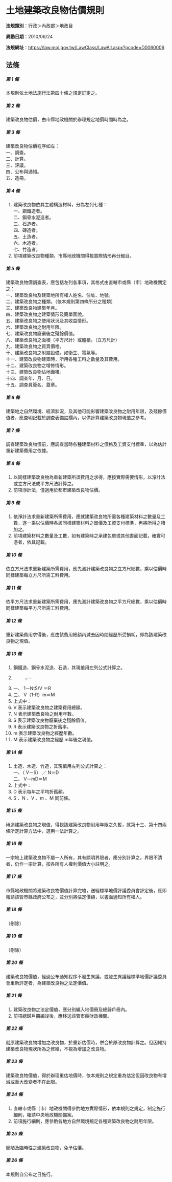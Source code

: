 # 土地建築改良物估價規則

**法規類別**：行政＞內政部＞地政目

**異動日期**：2010/06/24  

**法規網址**：https://law.moj.gov.tw/LawClass/LawAll.aspx?pcode=D0060006





## 法條
##### 第 1 條
本規則依土地法施行法第四十條之規定訂定之。

##### 第 2 條
建築改良物估價，由市縣地政機關於辦理規定地價時間時為之。

##### 第 3 條
建築改良物估價程序如左：  
一、調查。  
二、計算。  
三、評議。  
四、公布與通知。  
五、造冊。

##### 第 4 條
1. 建築改良物依其主體構造材料，分為左列七種：  
一、鋼鐵造者。  
二、鋼骨水泥造者。  
三、石造者。  
四、磚造者。  
五、土造者。  
六、木造者。  
七、竹造者。
1. 前項建築改良物種類，市縣地政機關得視實際情形再分細目。

##### 第 5 條
建築改良物價調查表，應包括左列各事項，其格式由直轄市或縣（市）地政機關定之：  
一、建築改良物及建築地所有權人姓名、住址、地號。  
二、建築改良物之種類。（依本規則第四條所分之種類）  
三、建築改良物建築年月。  
四、建築改良物之建築情形及簡單圖說。  
五、建築改良物之使用狀況及其收益情形。  
六、建築改良物之耐用年限。  
七、建築改良物廢棄後之殘餘價值。  
八、建築改良物之面積（平方尺計）或體積。（立方尺計）  
九、建築改良物之買賣價格。  
十、建築改良物之附屬設備。如衛生、電氣等。  
十一、建築改良物建築時，所用各種工料之數量及其費用。  
十二、建築改良物之增修情形。  
十三、建築改良物佔地面積。  
十四、調查年、月、日。  
十五、調查員簽名、蓋章。

##### 第 6 條
建築地之自然環境、經濟狀況，及其他可能影響建築改良物之耐用年限，及殘餘價值者，應查明記載於調查表備註欄內，以供計算建築改良物現值之參考。

##### 第 7 條
調查建築改良物價前，應調查當時各種建築材料之價格及工資支付標準，以為估計重新建築費用之依據。

##### 第 8 條
1. 以同樣建築改良物為重新建築所須費用之求得，應按實際需要情形，以淨計法或立方尺法或平方尺法計算之。
1. 前項淨計法，僅適用於都市建築改良物估價。

##### 第 9 條
1. 依淨計法求重新建築所需費用，應就建築改良物所需各種建築材料之數量及工數，逐一乘以估價時各該同樣建築材料之單價及工資支付標準，再將所得之積加之。
1. 前項建築材料之數量及工數，如有建築時之承建包單或其他書面記載，確實可憑者，依其記載。

##### 第 10 條
依立方尺法求重新建築所需費用，應先測計建築改良物之立方尺總數，乘以估價時同樣建築每立方尺所需工料費用。

##### 第 11 條
依平方尺法求重新建築所需費用，應先測計建築改良物之平方尺總數，乘以估價時同樣建築每平方尺所需工料費用。

##### 第 12 條
重新建築費用求得後，應由該費用總額內減去因時間經歷所受損耗，即為該建築改良物之現值。

##### 第 13 條
1. 鋼鐵造、鋼骨水泥造、石造，其現值用左列公式計算之。
1.          ┌──
1. 一、 1－NS/V  ＝R
1. 二、 V（1-R）m＝M
1. 上式中：
1. V 表示建築改良物之建築費用總額。
1. N 表示建築改良物之耐用年數。
1. S 表示建築改良物廢棄後之殘餘價值。
1. R 表示建築改良物之折舊率。
1. m 表示建築改良物之經歷年數。
1. M 表示建築改良物之經歷 m年後之現值。

##### 第 14 條
1. 土造、木造、竹造，其現值用左列公式計算之：  
一、（ V－S） ／ N＝D  
二、 V－mD＝M
1. 上式中：
1. D 表示每年之平均折舊額。
1. S 、N 、V 、m 、M 同前條。

##### 第 15 條
磚造建築改良物之現值，得視該建築改良物耐用年限之久暫，就第十三、第十四兩條所定計算方法中，選用一法計算之。

##### 第 16 條
一宗地上建築改良物不屬一人所有，其有顯明界限者，應分別計算之。界限不清者，仍作一宗計算，按各所有人權利價值大小註明之。

##### 第 17 條
市縣地政機關將建築改良物價值計算完竣，送經標準地價評議委員會評定後，應即報請該管市縣政府公布之，並分別將估定價額，以書面通知所有權人。

##### 第 18 條
（刪除）

##### 第 19 條
（刪除）

##### 第 20 條
建築改良物價值，經過公布通知程序不發生異議，或發生異議經標準地價評議委員會重新評定者，為建築改良物之法定價值。

##### 第 21 條
1. 建築改良物之法定價值，應分別編入地價冊及總歸戶冊內。
1. 前項總歸戶冊編竣後，應移送該管市縣財政機關。

##### 第 22 條
就原建築改良物增加之改良物，於重新估價時，併合於原改良物計算之。但因維持建築改良物現狀所為之修繕，不視為增加之改良物。

##### 第 23 條
建築改良物價值，得於辦理重估地價時，依本規則之規定重為估定但因改良物有增減或重大改變者不在此限。

##### 第 24 條
1. 直轄市或縣（市）地政機關得參酌地方實際情形，依本規則之規定，制定施行細則，報請中央地政機關備案。
1. 前項施行細則，應參酌各地方自然環境規定各種建築改良物之耐用年限。

##### 第 25 條
簡陋及臨時性之建築改良物，免予估價。

##### 第 26 條
本規則自公布之日施行。


